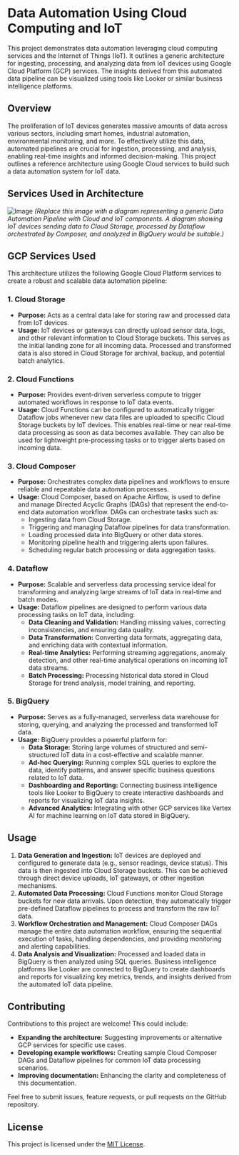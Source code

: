 # Data Automation Using Cloud Computing and IoT

This project demonstrates data automation leveraging cloud computing services and the Internet of Things (IoT). It outlines a generic architecture for ingesting, processing, and analyzing data from IoT devices using Google Cloud Platform (GCP) services. The insights derived from this automated data pipeline can be visualized using tools like Looker or similar business intelligence platforms.

## Overview

The proliferation of IoT devices generates massive amounts of data across various sectors, including smart homes, industrial automation, environmental monitoring, and more.  To effectively utilize this data, automated pipelines are crucial for ingestion, processing, and analysis, enabling real-time insights and informed decision-making. This project outlines a reference architecture using Google Cloud services to build such a data automation system for IoT data.

## Services Used in Architecture

![Image](https://github.com/user-attachments/assets/b523b286-f03a-404a-854c-6e9c9543116c)
*(Replace this image with a diagram representing a generic Data Automation Pipeline with Cloud and IoT components.  A diagram showing IoT devices sending data to Cloud Storage, processed by Dataflow orchestrated by Composer, and analyzed in BigQuery would be suitable.)*

## GCP Services Used

This architecture utilizes the following Google Cloud Platform services to create a robust and scalable data automation pipeline:

### 1. Cloud Storage

- **Purpose:**  Acts as a central data lake for storing raw and processed data from IoT devices.
- **Usage:**  IoT devices or gateways can directly upload sensor data, logs, and other relevant information to Cloud Storage buckets. This serves as the initial landing zone for all incoming data. Processed and transformed data is also stored in Cloud Storage for archival, backup, and potential batch analytics.

### 2. Cloud Functions

- **Purpose:** Provides event-driven serverless compute to trigger automated workflows in response to IoT data events.
- **Usage:** Cloud Functions can be configured to automatically trigger Dataflow jobs whenever new data files are uploaded to specific Cloud Storage buckets by IoT devices. This enables real-time or near real-time data processing as soon as data becomes available.  They can also be used for lightweight pre-processing tasks or to trigger alerts based on incoming data.

### 3. Cloud Composer

- **Purpose:**  Orchestrates complex data pipelines and workflows to ensure reliable and repeatable data automation processes.
- **Usage:** Cloud Composer, based on Apache Airflow, is used to define and manage Directed Acyclic Graphs (DAGs) that represent the end-to-end data automation workflow. DAGs can orchestrate tasks such as:
    - Ingesting data from Cloud Storage.
    - Triggering and managing Dataflow pipelines for data transformation.
    - Loading processed data into BigQuery or other data stores.
    - Monitoring pipeline health and triggering alerts upon failures.
    - Scheduling regular batch processing or data aggregation tasks.

### 4. Dataflow

- **Purpose:**  Scalable and serverless data processing service ideal for transforming and analyzing large streams of IoT data in real-time and batch modes.
- **Usage:** Dataflow pipelines are designed to perform various data processing tasks on IoT data, including:
    - **Data Cleaning and Validation:** Handling missing values, correcting inconsistencies, and ensuring data quality.
    - **Data Transformation:** Converting data formats, aggregating data, and enriching data with contextual information.
    - **Real-time Analytics:** Performing streaming aggregations, anomaly detection, and other real-time analytical operations on incoming IoT data streams.
    - **Batch Processing:** Processing historical data stored in Cloud Storage for trend analysis, model training, and reporting.

### 5. BigQuery

- **Purpose:**  Serves as a fully-managed, serverless data warehouse for storing, querying, and analyzing the processed and transformed IoT data.
- **Usage:** BigQuery provides a powerful platform for:
    - **Data Storage:**  Storing large volumes of structured and semi-structured IoT data in a cost-effective and scalable manner.
    - **Ad-hoc Querying:**  Running complex SQL queries to explore the data, identify patterns, and answer specific business questions related to IoT data.
    - **Dashboarding and Reporting:**  Connecting business intelligence tools like Looker to BigQuery to create interactive dashboards and reports for visualizing IoT data insights.
    - **Advanced Analytics:**  Integrating with other GCP services like Vertex AI for machine learning on IoT data stored in BigQuery.

## Usage

1.  **Data Generation and Ingestion:** IoT devices are deployed and configured to generate data (e.g., sensor readings, device status). This data is then ingested into Cloud Storage buckets. This can be achieved through direct device uploads, IoT gateways, or other ingestion mechanisms.
2.  **Automated Data Processing:** Cloud Functions monitor Cloud Storage buckets for new data arrivals. Upon detection, they automatically trigger pre-defined Dataflow pipelines to process and transform the raw IoT data.
3.  **Workflow Orchestration and Management:** Cloud Composer DAGs manage the entire data automation workflow, ensuring the sequential execution of tasks, handling dependencies, and providing monitoring and alerting capabilities.
4.  **Data Analysis and Visualization:** Processed and loaded data in BigQuery is then analyzed using SQL queries.  Business intelligence platforms like Looker are connected to BigQuery to create dashboards and reports for visualizing key metrics, trends, and insights derived from the automated IoT data pipeline.

## Contributing

Contributions to this project are welcome!  This could include:

*   **Expanding the architecture:** Suggesting improvements or alternative GCP services for specific use cases.
*   **Developing example workflows:** Creating sample Cloud Composer DAGs and Dataflow pipelines for common IoT data processing scenarios.
*   **Improving documentation:** Enhancing the clarity and completeness of this documentation.

Feel free to submit issues, feature requests, or pull requests on the GitHub repository.

## License

This project is licensed under the [MIT License](LICENSE).
